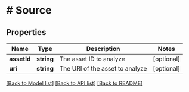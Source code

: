 # # Source

## Properties

| Name        | Type          | Description   | Notes         |
|------------ | ------------- | ------------- | ------------- |
| **assetId** | **string** | The asset ID to analyze | [optional] |
| **uri** | **string** | The URI of the asset to analyze | [optional] |

[[Back to Model list]](../../README.md#models)
[[Back to API list]](../../README.md#api-endpoints)
[[Back to README]](../../README.md)
